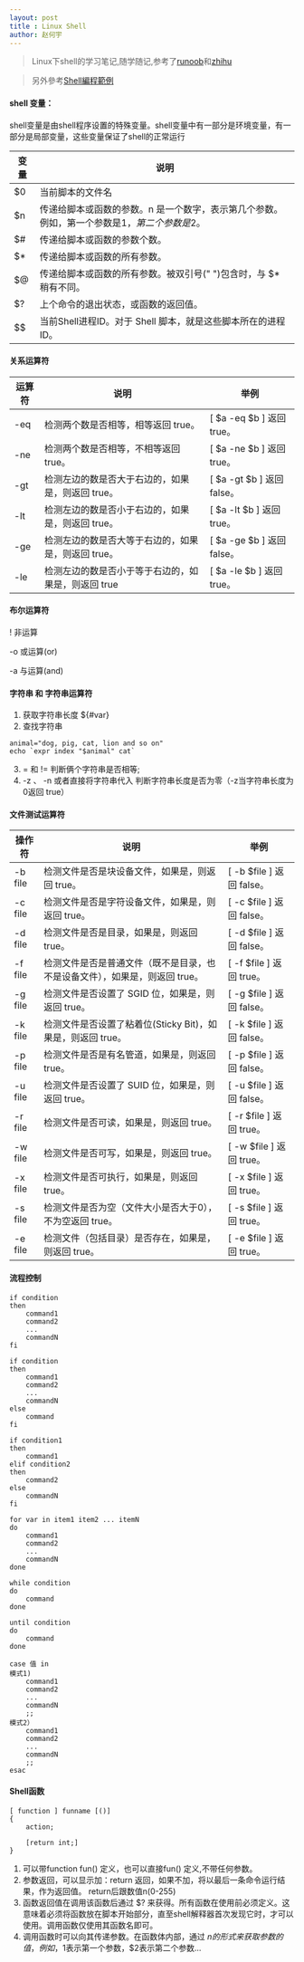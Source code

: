 ```yaml
---
layout: post
title : Linux Shell
author: 赵何宇
---
```


> Linux下shell的学习笔记,随学随记,参考了[runoob](http://www.runoob.com/linux/linux-shell.html)和[zhihu](https://www.zhihu.com/question/21281304)

> 另外參考[Shell編程範例](https://tinylab.gitbooks.io/shellbook/)

#### shell 变量：
shell变量是由shell程序设置的特殊变量。shell变量中有一部分是环境变量，有一部分是局部变量，这些变量保证了shell的正常运行

|变量 	| 说明 	|
| ---- | ----------------------------------------------------------------- |
| $0 |	当前脚本的文件名 |
| $n |	传递给脚本或函数的参数。n 是一个数字，表示第几个参数。例如，第一个参数是$1，第二个参数是$2。|
| $# |	传递给脚本或函数的参数个数。|
| $* |	传递给脚本或函数的所有参数。|
| $@ |	传递给脚本或函数的所有参数。被双引号(" ")包含时，与 $* 稍有不同。|
| $? |	上个命令的退出状态，或函数的返回值。|
| $$ |	当前Shell进程ID。对于 Shell 脚本，就是这些脚本所在的进程ID。|

#### 关系运算符

 |运算符 	| 说明 | 举例 |
 | ---- | --------------------------------------------------------------- | -------- |
 | -eq 	| 检测两个数是否相等，相等返回 true。 	| [ $a -eq $b ] 返回 true。|
 | -ne 	| 检测两个数是否相等，不相等返回 true。 	| [ $a -ne $b ] 返回 true。|
 | -gt 	| 检测左边的数是否大于右边的，如果是，则返回 true。 	| [ $a -gt $b ] 返回 false。|
 | -lt 	| 检测左边的数是否小于右边的，如果是，则返回 true。 	| [ $a -lt $b ] 返回 true。|
 | -ge 	| 检测左边的数是否大等于右边的，如果是，则返回 true。 	| [ $a -ge $b ] 返回 false。|
 | -le 	| 检测左边的数是否小于等于右边的，如果是，则返回 true 	| [ $a -le $b ] 返回 true。|

#### 布尔运算符

! 非运算

-o 或运算(or)

-a 与运算(and)

#### 字符串 和 字符串运算符

1. 获取字符串长度  ${#var}
2. 查找字符串 
```
animal="dog, pig, cat, lion and so on"     
echo `expr index "$animal" cat`
```
3. = 和 != 判断俩个字符串是否相等;
4. -z 、 -n 或者直接将字符串代入 判断字符串长度是否为零（-z当字符串长度为0返回 true）

#### 文件测试运算符

| 操作符  |  说明  | 举例 |
| ---- | --------------------------------------------------------------- | -------- |
| -b file |  检测文件是否是块设备文件，如果是，则返回 true。 | [ -b $file ] 返回 false。|
| -c file |  检测文件是否是字符设备文件，如果是，则返回 true。| [ -c $file ] 返回 false。|
| -d file |  检测文件是否是目录，如果是，则返回 true。| [ -d $file ] 返回 false。|
| -f file |  检测文件是否是普通文件（既不是目录，也不是设备文件），如果是，则返回 true。 |   [ -f $file ] 返回 true。|
| -g file |  检测文件是否设置了 SGID 位，如果是，则返回 true。 | [ -g $file ] 返回 false。|
| -k file |  检测文件是否设置了粘着位(Sticky Bit)，如果是，则返回 true。 | [ -k $file ] 返回 false。|
| -p file |  检测文件是否是有名管道，如果是，则返回 true。 |  [ -p $file ] 返回 false。|
| -u file |  检测文件是否设置了 SUID 位，如果是，则返回 true。|  [ -u $file ] 返回 false。|
| -r file |  检测文件是否可读，如果是，则返回 true。|  [ -r $file ] 返回 true。|
| -w file |  检测文件是否可写，如果是，则返回 true。 | [ -w $file ] 返回 true。|
| -x file |  检测文件是否可执行，如果是，则返回 true。| [ -x $file ] 返回 true。|
| -s file |  检测文件是否为空（文件大小是否大于0），不为空返回 true。| [ -s $file ] 返回 true。|
| -e file |  检测文件（包括目录）是否存在，如果是，则返回 true。  |  [ -e $file ] 返回 true。|

#### 流程控制

```
if condition
then
    command1 
    command2
    ...
    commandN 
fi

if condition
then
    command1 
    command2
    ...
    commandN
else
    command
fi

if condition1
then
    command1
elif condition2 
then 
    command2
else
    commandN
fi

for var in item1 item2 ... itemN
do
    command1
    command2
    ...
    commandN
done

while condition
do
    command
done

until condition
do
    command
done

case 值 in
模式1)
    command1
    command2
    ...
    commandN
    ;;
模式2）
    command1
    command2
    ...
    commandN
    ;;
esac
```
#### Shell函数

```
[ function ] funname [()]
{
    action;

    [return int;]
}
```
1. 可以带function fun() 定义，也可以直接fun() 定义,不带任何参数。
2. 参数返回，可以显示加：return 返回，如果不加，将以最后一条命令运行结果，作为返回值。 return后跟数值n(0-255)
3. 函数返回值在调用该函数后通过 $? 来获得。所有函数在使用前必须定义。这意味着必须将函数放在脚本开始部分，直至shell解释器首次发现它时，才可以使用。调用函数仅使用其函数名即可。 
4. 调用函数时可以向其传递参数。在函数体内部，通过 $n 的形式来获取参数的值，例如，$1表示第一个参数，$2表示第二个参数... 


